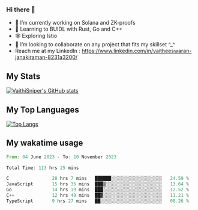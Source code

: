 ### Hi there 👋

- 🔭 I’m currently working on Solana and ZK-proofs
- 📖 Learning to BUIDL with Rust, Go and C++
- 🕸️ Exploring Istio
- 👯 I’m looking to collaborate on any project that fits my skillset ^_^
- Reach me at my LinkedIn : https://www.linkedin.com/in/vaitheeswaran-janakiraman-8231a3200/

## My Stats
[![VaithiSniper's GitHub stats](https://github-readme-stats.vercel.app/api?username=VaithiSniper&hide=stars&theme=radical)](https://github.com/anuraghazra/github-readme-stats)

## My Top Languages

[![Top Langs](https://github-readme-stats.vercel.app/api/top-langs/?username=VaithiSniper&layout=compact)](https://github.com/anuraghazra/github-readme-stats)

## My wakatime usage

<!--START_SECTION:waka-->

```rust
From: 04 June 2023 - To: 10 November 2023

Total Time: 113 hrs 25 mins

C                28 hrs 7 mins   ██████░░░░░░░░░░░░░░░░░░░   24.59 %
JavaScript       15 hrs 35 mins  ███▒░░░░░░░░░░░░░░░░░░░░░   13.64 %
Go               14 hrs 19 mins  ███░░░░░░░░░░░░░░░░░░░░░░   12.52 %
C++              12 hrs 49 mins  ██▓░░░░░░░░░░░░░░░░░░░░░░   11.21 %
TypeScript       9 hrs 27 mins   ██░░░░░░░░░░░░░░░░░░░░░░░   08.26 %
```

<!--END_SECTION:waka-->
